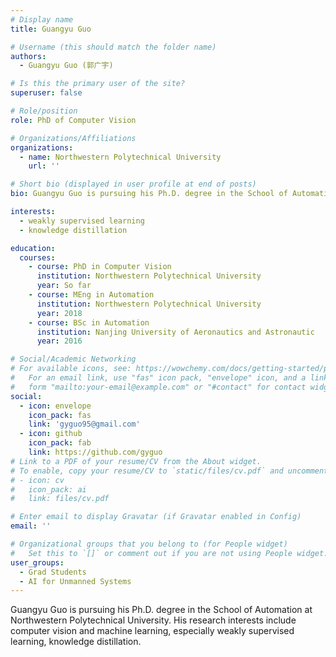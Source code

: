 ```yaml
---
# Display name
title: Guangyu Guo

# Username (this should match the folder name)
authors:
  - Guangyu Guo (郭广宇)

# Is this the primary user of the site?
superuser: false

# Role/position
role: PhD of Computer Vision

# Organizations/Affiliations
organizations:
  - name: Northwestern Polytechnical University
    url: ''

# Short bio (displayed in user profile at end of posts)
bio: Guangyu Guo is pursuing his Ph.D. degree in the School of Automation at Northwestern Polytechnical University.

interests:
  - weakly supervised learning
  - knowledge distillation

education:
  courses:
    - course: PhD in Computer Vision
      institution: Northwestern Polytechnical University
      year: So far
    - course: MEng in Automation
      institution: Northwestern Polytechnical University
      year: 2018
    - course: BSc in Automation
      institution: Nanjing University of Aeronautics and Astronautic
      year: 2016

# Social/Academic Networking
# For available icons, see: https://wowchemy.com/docs/getting-started/page-builder/#icons
#   For an email link, use "fas" icon pack, "envelope" icon, and a link in the
#   form "mailto:your-email@example.com" or "#contact" for contact widget.
social:
  - icon: envelope
    icon_pack: fas
    link: 'gyguo95@gmail.com'
  - icon: github
    icon_pack: fab
    link: https://github.com/gyguo
# Link to a PDF of your resume/CV from the About widget.
# To enable, copy your resume/CV to `static/files/cv.pdf` and uncomment the lines below.
# - icon: cv
#   icon_pack: ai
#   link: files/cv.pdf

# Enter email to display Gravatar (if Gravatar enabled in Config)
email: ''

# Organizational groups that you belong to (for People widget)
#   Set this to `[]` or comment out if you are not using People widget.
user_groups:
  - Grad Students
  - AI for Unmanned Systems
---
```


Guangyu Guo is pursuing his Ph.D. degree in the School of Automation at Northwestern Polytechnical University. His research interests include computer vision and machine learning, especially weakly supervised learning, knowledge distillation.